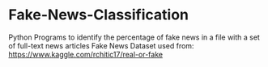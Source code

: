 # Fake-News-Classification
 Python Programs to identify the percentage of fake news in a file with a set of full-text news articles
Fake News Dataset used from: https://www.kaggle.com/rchitic17/real-or-fake
